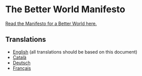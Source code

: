 
The Better World Manifesto
==========================

[Read the Manifesto for a Better World here.](https://better-world-collective.github.io/)

Translations 
------------

* [English](index.md) (all translations should be based on this document)
* [Català](manifesto_for_a_better_world_CA.md) 
* [Deutsch](manifesto_for_a_better_world_DE.md)
* [Français](manifesto_for_a_better_world_FR.md)

